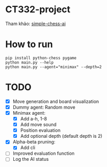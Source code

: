 # CT332-project
Tham khảo: [simple-chess-ai](https://github.com/lhartikk/simple-chess-ai)

# How to run
```
pip install python-chess pygame
python main.py --help
python main.py --agent="minimax" --depth=2
```

# TODO
- [x] Move generation and board visualization
- [x] Dummy agent: Random move
- [x] Minimax agent:
    - [x] Add a-h, 1-8
    - [x] Add move sound
    - [x] Position evaluation
    - [x] Add optional depth (default depth is 2)
- [x] Alpha-beta pruning:
    - [x] Add cli
- [ ] Improved evaluation function
- [ ] Log the AI status
